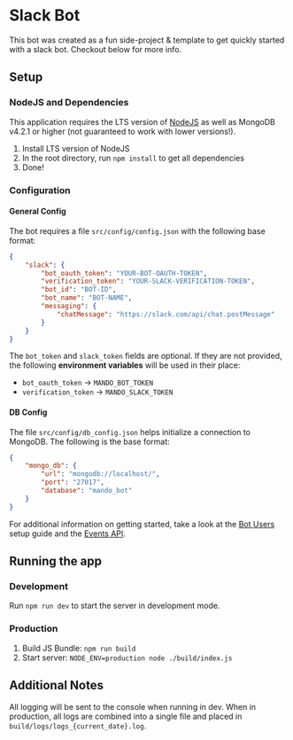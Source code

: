 # Slack Bot
This bot was created as a fun side-project & template to get quickly started with a slack bot. Checkout below for more info.

## Setup

### NodeJS and Dependencies
This application requires the LTS version of [NodeJS](https://nodejs.org/en/download/) as well as MongoDB v4.2.1 or higher (not guaranteed to work with lower versions!).

1. Install LTS version of NodeJS
2. In the root directory, run `npm install` to get all dependencies
3. Done!

### Configuration
#### General Config
The bot requires a file `src/config/config.json` with the following base format:

```json
{
    "slack": {
        "bot_oauth_token": "YOUR-BOT-OAUTH-TOKEN",
        "verification_token": "YOUR-SLACK-VERIFICATION-TOKEN",
        "bot_id": "BOT-ID",
        "bot_name": "BOT-NAME",
        "messaging": {
            "chatMessage": "https://slack.com/api/chat.postMessage"
        }
    }
}
```
The `bot_token` and `slack_token` fields are optional. If they are not provided, the following **environment variables** will be used in their place:
* `bot_oauth_token` -> `MANDO_BOT_TOKEN`
* `verification_token` -> `MANDO_SLACK_TOKEN`

#### DB Config
The file `src/config/db_config.json` helps initialize a connection to MongoDB. The following is the base format:

```json
{
    "mongo_db": {
        "url": "mongodb://localhost/",
        "port": "27017",
        "database": "mando_bot"
    }
}
```

For additional information on getting started, take a look at the [Bot Users](https://api.slack.com/bot-users) setup guide and the [Events API](https://api.slack.com/events-api).

## Running the app
### Development
Run `npm run dev` to start the server in development mode. 

### Production
1. Build JS Bundle: `npm run build`
2. Start server: `NODE_ENV=production node ./build/index.js`

## Additional Notes
All logging will be sent to the console when running in dev. When in production, all logs are combined into a single file and placed in `build/logs/logs_{current_date}.log`.